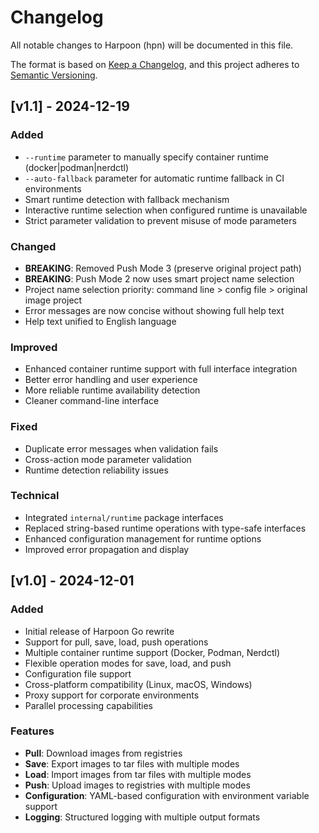 # Changelog

All notable changes to Harpoon (hpn) will be documented in this file.

The format is based on [Keep a Changelog](https://keepachangelog.com/en/1.0.0/),
and this project adheres to [Semantic Versioning](https://semver.org/spec/v2.0.0.html).

## [v1.1] - 2024-12-19

### Added
- `--runtime` parameter to manually specify container runtime (docker|podman|nerdctl)
- `--auto-fallback` parameter for automatic runtime fallback in CI environments
- Smart runtime detection with fallback mechanism
- Interactive runtime selection when configured runtime is unavailable
- Strict parameter validation to prevent misuse of mode parameters

### Changed
- **BREAKING**: Removed Push Mode 3 (preserve original project path)
- **BREAKING**: Push Mode 2 now uses smart project name selection
- Project name selection priority: command line > config file > original image project
- Error messages are now concise without showing full help text
- Help text unified to English language

### Improved
- Enhanced container runtime support with full interface integration
- Better error handling and user experience
- More reliable runtime availability detection
- Cleaner command-line interface

### Fixed
- Duplicate error messages when validation fails
- Cross-action mode parameter validation
- Runtime detection reliability issues

### Technical
- Integrated `internal/runtime` package interfaces
- Replaced string-based runtime operations with type-safe interfaces
- Enhanced configuration management for runtime options
- Improved error propagation and display

## [v1.0] - 2024-12-01

### Added
- Initial release of Harpoon Go rewrite
- Support for pull, save, load, push operations
- Multiple container runtime support (Docker, Podman, Nerdctl)
- Flexible operation modes for save, load, and push
- Configuration file support
- Cross-platform compatibility (Linux, macOS, Windows)
- Proxy support for corporate environments
- Parallel processing capabilities

### Features
- **Pull**: Download images from registries
- **Save**: Export images to tar files with multiple modes
- **Load**: Import images from tar files with multiple modes  
- **Push**: Upload images to registries with multiple modes
- **Configuration**: YAML-based configuration with environment variable support
- **Logging**: Structured logging with multiple output formats